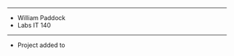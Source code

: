 **************************
*  William Paddock
*  Labs IT 140
**************************
* Project added to
